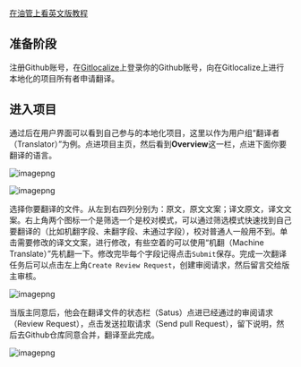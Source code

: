 [在油管上看英文版教程](https://www.youtube.com/watch?v=PoSjHoEWV3w)

## 准备阶段

注册Github账号，在[Gitlocalize](https://gitlocalize.com/)上登录你的Github账号，向在Gitlocalize上进行本地化的项目所有者申请翻译。

## 进入项目

通过后在用户界面可以看到自己参与的本地化项目，这里以作为用户组“翻译者（Translator）”为例。点进项目主页，然后看到**Overview**这一栏，点进下面你要翻译的语言。

![imagepng](https://s2.loli.net/2022/05/04/524l9PQpeBi7YfV.png)

![imagepng](https://s2.loli.net/2022/05/04/orY5yBwIOLZqlbz.png)

选择你要翻译的文件。从左到右四列分别为：原文，原文文案；译文原文，译文文案。右上角两个图标一个是筛选一个是校对模式，可以通过筛选模式快速找到自己要翻译的（比如机翻字段、未翻字段、未通过字段），校对普通人一般用不到。单击需要修改的译文文案，进行修改，有些空着的可以使用“机翻（Machine Translate）”先机翻一下。修改完毕每个字段记得点击`Submit`保存。完成一次翻译任务后可以点击左上角`Create Review Request`，创建审阅请求，然后留言交给版主审核。

![imagepng](https://s2.loli.net/2022/05/04/m6WQqAlzhIfLdU9.png)

当版主同意后，他会在翻译文件的状态栏（Satus）点进已经通过的审阅请求（Review Request），点击发送拉取请求（Send pull Request），留下说明，然后去Github仓库同意合并，翻译至此完成。

![imagepng](https://s2.loli.net/2022/05/04/Mr3mkAQOf187VLp.png)